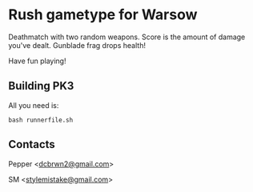 # Rush gametype for Warsow

Deathmatch with two random weapons. Score is the amount of damage you've dealt.
Gunblade frag drops health!

Have fun playing!


## Building PK3

All you need is:

```
bash runnerfile.sh
```


## Contacts

Pepper <[dcbrwn2@gmail.com]>

SM <[stylemistake@gmail.com]>

[dcbrwn2@gmail.com]: mailto:dcbrwn2@gmail.com
[stylemistake@gmail.com]: mailto:stylemistake@gmail.com
